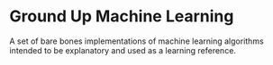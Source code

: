# Ground Up Machine Learning

A set of bare bones implementations of machine learning algorithms intended to be explanatory and used as a learning reference.
